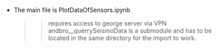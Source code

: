 - The main file is PlotDataOfSensors.ipynb 
  >> requires access to george server via VPN
  >> andbro__querrySeismoData is a submodule and has to be located in the same directory for the import to work.



